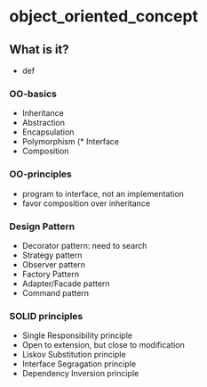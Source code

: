 # object_oriented_concept

## What is it?
  - def
### OO-basics
  * Inheritance
  * Abstraction
  * Encapsulation 
  * Polymorphism
 (* Interface
  * Composition
### OO-principles 
  * program to interface, not an implementation
  * favor composition over inheritance
### Design Pattern
  * Decorator pattern: need to search
  * Strategy pattern
  * Observer pattern
  * Factory Pattern
  * Adapter/Facade pattern
  * Command pattern
### SOLID principles
  * Single Responsibility principle
  * Open to extension, but close to modification
  * Liskov Substitution principle
  * Interface Segragation principle
  * Dependency Inversion principle 
